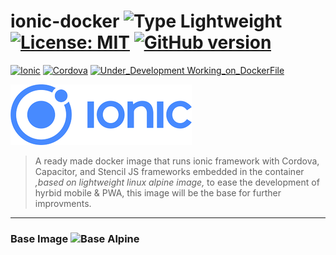 # ionic-docker ![Type Lightweight](https://img.shields.io/badge/Type-Lightweight-blue.svg) [![License: MIT](https://img.shields.io/badge/License-MIT-yellow.svg)](https://opensource.org/licenses/MIT) [![GitHub version](https://badge.fury.io/gh/abusharaf%2Fionic-docker.svg)](https://badge.fury.io/gh/abusharaf%2Fionic-docker)

[![Ionic](https://badge.fury.io/js/ionic.svg)](https://badge.fury.io/js/ionic)
[![Cordova](https://badge.fury.io/js/cordova.svg)](https://badge.fury.io/js/cordova)
[![Under_Development Working_on_DockerFile](https://img.shields.io/badge/Under_Development-Working_on_DockerFile-blue.svg)](https://badge.fury.io/gh/abusharaf%2Fionic-docker)

![Ionic](https://raw.githubusercontent.com/abusharaf/ionic-docker/master/icons/rsz_ionic-logo.png "Ionic")

> A ready made docker image that runs ionic framework with Cordova, Capacitor, and Stencil JS frameworks embedded in the container _,based on lightweight linux alpine image,_ to ease the development of hyrbid mobile & PWA, this image will be the base for further improvments.

___

### Base Image ![Base Alpine](https://img.shields.io/badge/Base-Alpine-red.svg)
